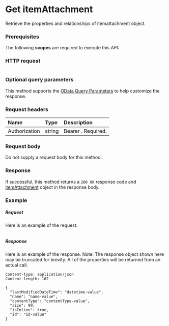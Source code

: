 # Get itemAttachment

Retrieve the properties and relationships of itemattachment object.
### Prerequisites
The following **scopes** are required to execute this API: 
### HTTP request
<!-- { "blockType": "ignored" } -->
```http

```
### Optional query parameters
This method supports the [OData Query Parameters](http://graph.microsoft.io/docs/overview/query_parameters) to help customize the response.

### Request headers
| Name       | Type | Description|
|:-----------|:------|:----------|
| Authorization  | string  | Bearer <token>. Required. |

### Request body
Do not supply a request body for this method.
### Response
If successful, this method returns a `200 OK` response code and [itemAttachment](../resources/itemattachment.md) object in the response body.
### Example
##### Request
Here is an example of the request.
<!-- {
  "blockType": "request",
  "name": "get_itemattachment"
}-->
```http

```
##### Response
Here is an example of the response. Note: The response object shown here may be truncated for brevity. All of the properties will be returned from an actual call.
<!-- {
  "blockType": "response",
  "truncated": true,
  "@odata.type": "microsoft.graph.itemattachment"
} -->
```http
Content-type: application/json
Content-length: 162

{
  "lastModifiedDateTime": "datetime-value",
  "name": "name-value",
  "contentType": "contentType-value",
  "size": 99,
  "isInline": true,
  "id": "id-value"
}
```

<!-- uuid: 8fcb5dbc-d5aa-4681-8e31-b001d5168d79
2015-10-25 14:57:30 UTC -->
<!-- {
  "type": "#page.annotation",
  "description": "Get itemAttachment",
  "keywords": "",
  "section": "documentation",
  "tocPath": ""
}-->